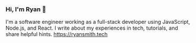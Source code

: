 ### Hi, I'm Ryan 👋

I'm a software engineer working as a full-stack developer using JavaScript, Node.js, and React. I write about my experiences in tech, tutorials, and share helpful hints. https://ryansmith.tech
